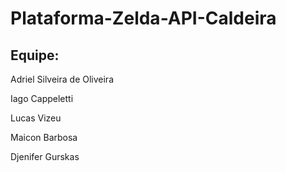 # Plataforma-Zelda-API-Caldeira
<h2>Equipe: </h2>
<p>Adriel Silveira de Oliveira</p>
<p>Iago Cappeletti</p>
<p>Lucas Vizeu</p>
<p>Maicon Barbosa</p>
<p>Djenifer Gurskas</p>
